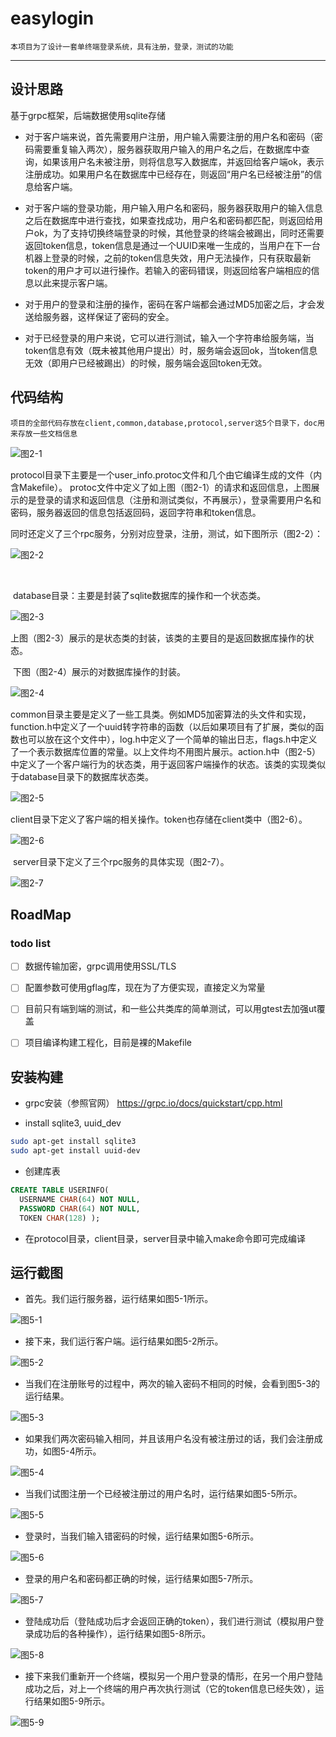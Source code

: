 # easylogin
	本项目为了设计一套单终端登录系统，具有注册，登录，测试的功能
----
## 设计思路
  基于grpc框架，后端数据使用sqlite存储

+ 对于客户端来说，首先需要用户注册，用户输入需要注册的用户名和密码（密码需要重复输入两次），服务器获取用户输入的用户名之后，在数据库中查询，如果该用户名未被注册，则将信息写入数据库，并返回给客户端ok，表示注册成功。如果用户名在数据库中已经存在，则返回“用户名已经被注册”的信息给客户端。

+ 对于客户端的登录功能，用户输入用户名和密码，服务器获取用户的输入信息之后在数据库中进行查找，如果查找成功，用户名和密码都匹配，则返回给用户ok，为了支持切换终端登录的时候，其他登录的终端会被踢出，同时还需要返回token信息，token信息是通过一个UUID来唯一生成的，当用户在下一台机器上登录的时候，之前的token信息失效，用户无法操作，只有获取最新token的用户才可以进行操作。若输入的密码错误，则返回给客户端相应的信息以此来提示客户端。

+ 对于用户的登录和注册的操作，密码在客户端都会通过MD5加密之后，才会发送给服务器，这样保证了密码的安全。

+ 对于已经登录的用户来说，它可以进行测试，输入一个字符串给服务端，当token信息有效（既未被其他用户提出）时，服务端会返回ok，当token信息无效（即用户已经被踢出）的时候，服务端会返回token无效。

## 代码结构

	项目的全部代码存放在client,common,database,protocol,server这5个目录下，doc用来存放一些文档信息

![图2-1](https://github.com/xiaohan-orange/easylogin/blob/master/doc/2-1.png)

​	protocol目录下主要是一个user_info.protoc文件和几个由它编译生成的文件（内含Makefile）。		 	protoc文件中定义了如上图（图2-1）的请求和返回信息，上图展示的是登录的请求和返回信息（注册和测试类似，不再展示），登录需要用户名和密码，服务器返回的信息包括返回码，返回字符串和token信息。

​	同时还定义了三个rpc服务，分别对应登录，注册，测试，如下图所示（图2-2）：

![图2-2](https://github.com/xiaohan-orange/easylogin/blob/master/doc/2-2.png)

​	

​	database目录：主要是封装了sqlite数据库的操作和一个状态类。

![图2-3](https://github.com/xiaohan-orange/easylogin/blob/master/doc/2-3.png)

​	上图（图2-3）展示的是状态类的封装，该类的主要目的是返回数据库操作的状态。

​	下图（图2-4）展示的对数据库操作的封装。

![图2-4](https://github.com/xiaohan-orange/easylogin/blob/master/doc/2-4.png)



​	common目录主要是定义了一些工具类。例如MD5加密算法的头文件和实现，function.h中定义了一个uuid转字符串的函数（以后如果项目有了扩展，类似的函数也可以放在这个文件中），log.h中定义了一个简单的输出日志，flags.h中定义了一个表示数据库位置的常量。以上文件均不用图片展示。action.h中（图2-5）中定义了一个客户端行为的状态类，用于返回客户端操作的状态。该类的实现类似于database目录下的数据库状态类。

![图2-5](https://github.com/xiaohan-orange/easylogin/blob/master/doc/2-5.png)

​	client目录下定义了客户端的相关操作。token也存储在client类中（图2-6）。

![图2-6](https://github.com/xiaohan-orange/easylogin/blob/master/doc/2-6.png)

​	server目录下定义了三个rpc服务的具体实现（图2-7）。

![图2-7](https://github.com/xiaohan-orange/easylogin/blob/master/doc/2-7.png)



## RoadMap
### todo list
- [ ] 数据传输加密，grpc调用使用SSL/TLS
- [ ] 配置参数可使用gflag库，现在为了方便实现，直接定义为常量
- [ ] 目前只有端到端的测试，和一些公共类库的简单测试，可以用gtest去加强ut覆盖
- [ ] 项目编译构建工程化，目前是裸的Makefile


## 安装构建

+ grpc安装（参照官网）
  https://grpc.io/docs/quickstart/cpp.html

+ install sqlite3, uuid_dev

```bash
sudo apt-get install sqlite3
sudo apt-get install uuid-dev
```

+ 创建库表
```sql
CREATE TABLE USERINFO( 
  USERNAME CHAR(64) NOT NULL,
  PASSWORD CHAR(64) NOT NULL,
  TOKEN CHAR(128) );
```
+ 在protocol目录，client目录，server目录中输入make命令即可完成编译

## 运行截图

+ 首先。我们运行服务器，运行结果如图5-1所示。

![图5-1](https://github.com/xiaohan-orange/easylogin/blob/master/doc/5-1.png)

+ 接下来，我们运行客户端。运行结果如图5-2所示。

![图5-2](https://github.com/xiaohan-orange/easylogin/blob/master/doc/5-2.png)

+ 当我们在注册账号的过程中，两次的输入密码不相同的时候，会看到图5-3的运行结果。

![图5-3](https://github.com/xiaohan-orange/easylogin/blob/master/doc/5-3.png)

+ 如果我们两次密码输入相同，并且该用户名没有被注册过的话，我们会注册成功，如图5-4所示。

![图5-4](https://github.com/xiaohan-orange/easylogin/blob/master/doc/5-4.png)

+ 当我们试图注册一个已经被注册过的用户名时，运行结果如图5-5所示。

![图5-5](https://github.com/xiaohan-orange/easylogin/blob/master/doc/5-5.png)

+ 登录时，当我们输入错密码的时候，运行结果如图5-6所示。

![图5-6](https://github.com/xiaohan-orange/easylogin/blob/master/doc/5-6.png)

+ 登录的用户名和密码都正确的时候，运行结果如图5-7所示。

![图5-7](https://github.com/xiaohan-orange/easylogin/blob/master/doc/5-7.png)

+ 登陆成功后（登陆成功后才会返回正确的token），我们进行测试（模拟用户登录成功后的各种操作），运行结果如图5-8所示。

![图5-8](https://github.com/xiaohan-orange/easylogin/blob/master/doc/5-8.png)

+ 接下来我们重新开一个终端，模拟另一个用户登录的情形，在另一个用户登陆成功之后，对上一个终端的用户再次执行测试（它的token信息已经失效），运行结果如图5-9所示。

![图5-9](https://github.com/xiaohan-orange/easylogin/blob/master/doc/5-9.png)



# 
